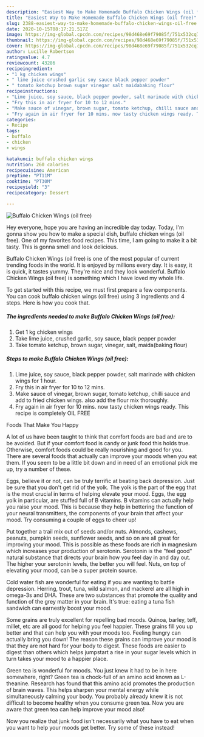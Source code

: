 ```yaml
---
description: "Easiest Way to Make Homemade Buffalo Chicken Wings (oil free)"
title: "Easiest Way to Make Homemade Buffalo Chicken Wings (oil free)"
slug: 2388-easiest-way-to-make-homemade-buffalo-chicken-wings-oil-free
date: 2020-10-15T08:17:21.517Z
image: https://img-global.cpcdn.com/recipes/98d468e69f79085f/751x532cq70/buffalo-chicken-wings-oil-free-recipe-main-photo.jpg
thumbnail: https://img-global.cpcdn.com/recipes/98d468e69f79085f/751x532cq70/buffalo-chicken-wings-oil-free-recipe-main-photo.jpg
cover: https://img-global.cpcdn.com/recipes/98d468e69f79085f/751x532cq70/buffalo-chicken-wings-oil-free-recipe-main-photo.jpg
author: Lucille Robertson
ratingvalue: 4.7
reviewcount: 43286
recipeingredient:
- "1 kg chicken wings"
- " lime juice crushed garlic soy sauce black pepper powder"
- " tomato ketchup brown sugar vinegar salt maidabaking flour"
recipeinstructions:
- "Lime juice, soy sauce, black pepper powder, salt marinade with chicken wings for 1 hour."
- "Fry this in air fryer for 10 to 12 mins."
- "Make sauce of vinegar, brown sugar, tomato ketchup, chilli sauce and add to fried chicken wings. also add the flour mix thoroughly."
- "Fry again in air fryer for 10 mins. now tasty chicken wings ready. This recipe is completely OIL FREE"
categories:
- Recipe
tags:
- buffalo
- chicken
- wings

katakunci: buffalo chicken wings 
nutrition: 260 calories
recipecuisine: American
preptime: "PT11M"
cooktime: "PT30M"
recipeyield: "3"
recipecategory: Dessert

---
```



![Buffalo Chicken Wings (oil free)](https://img-global.cpcdn.com/recipes/98d468e69f79085f/751x532cq70/buffalo-chicken-wings-oil-free-recipe-main-photo.jpg)

Hey everyone, hope you are having an incredible day today. Today, I'm gonna show you how to make a special dish, buffalo chicken wings (oil free). One of my favorites food recipes. This time, I am going to make it a bit tasty. This is gonna smell and look delicious.



Buffalo Chicken Wings (oil free) is one of the most popular of current trending foods in the world. It is enjoyed by millions every day. It is easy, it is quick, it tastes yummy. They're nice and they look wonderful. Buffalo Chicken Wings (oil free) is something which I have loved my whole life.


To get started with this recipe, we must first prepare a few components. You can cook buffalo chicken wings (oil free) using 3 ingredients and 4 steps. Here is how you cook that.

<!--inarticleads1-->

##### The ingredients needed to make Buffalo Chicken Wings (oil free):

1. Get 1 kg chicken wings
1. Take  lime juice, crushed garlic, soy sauce, black pepper powder
1. Take  tomato ketchup, brown sugar, vinegar, salt, maida(baking flour)




<!--inarticleads2-->

##### Steps to make Buffalo Chicken Wings (oil free):

1. Lime juice, soy sauce, black pepper powder, salt marinade with chicken wings for 1 hour.
1. Fry this in air fryer for 10 to 12 mins.
1. Make sauce of vinegar, brown sugar, tomato ketchup, chilli sauce and add to fried chicken wings. also add the flour mix thoroughly.
1. Fry again in air fryer for 10 mins. now tasty chicken wings ready. This recipe is completely OIL FREE




Foods That Make You Happy


A lot of us have been taught to think that comfort foods are bad and are to be avoided. But if your comfort food is candy or junk food this holds true. Otherwise, comfort foods could be really nourishing and good for you. There are several foods that actually can improve your moods when you eat them. If you seem to be a little bit down and in need of an emotional pick me up, try a number of these.

Eggs, believe it or not, can be truly terrific at beating back depression. Just be sure that you don't get rid of the yolk. The yolk is the part of the egg that is the most crucial in terms of helping elevate your mood. Eggs, the egg yolk in particular, are stuffed full of B vitamins. B vitamins can actually help you raise your mood. This is because they help in bettering the function of your neural transmitters, the components of your brain that affect your mood. Try consuming a couple of eggs to cheer up!

Put together a trail mix out of seeds and/or nuts. Almonds, cashews, peanuts, pumpkin seeds, sunflower seeds, and so on are all great for improving your mood. This is possible as these foods are rich in magnesium which increases your production of serotonin. Serotonin is the "feel good" natural substance that directs your brain how you feel day in and day out. The higher your serotonin levels, the better you will feel. Nuts, on top of elevating your mood, can be a super protein source.

Cold water fish are wonderful for eating if you are wanting to battle depression. Herring, trout, tuna, wild salmon, and mackerel are all high in omega-3s and DHA. These are two substances that promote the quality and function of the grey matter in your brain. It's true: eating a tuna fish sandwich can earnestly boost your mood. 

Some grains are truly excellent for repelling bad moods. Quinoa, barley, teff, millet, etc are all good for helping you feel happier. These grains fill you up better and that can help you with your moods too. Feeling hungry can actually bring you down! The reason these grains can improve your mood is that they are not hard for your body to digest. These foods are easier to digest than others which helps jumpstart a rise in your sugar levels which in turn takes your mood to a happier place.

Green tea is wonderful for moods. You just knew it had to be in here somewhere, right? Green tea is chock-full of an amino acid known as L-theanine. Research has found that this amino acid promotes the production of brain waves. This helps sharpen your mental energy while simultaneously calming your body. You probably already knew it is not difficult to become healthy when you consume green tea. Now you are aware that green tea can help improve your mood also!

Now you realize that junk food isn't necessarily what you have to eat when you want to help your moods get better. Try some of these instead!


